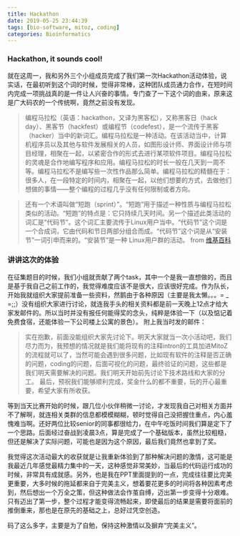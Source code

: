 ```yaml
---
title: Hackathon
date: 2019-05-25 23:44:39
tags: [bio-software, mitoz, coding]
categories: Bioinformatics
---
```


### Hackathon, it sounds cool!
就在这周一，我和另外三个小组成员完成了我们第一次Hackathon活动体验，说实话，在最初听到这个词的时候，觉得非常棒，这种团队成员通力合作，在短时间内完成一项挑战真的是一件让人兴奋的事情。专门查了一下这个词的由来，原来这是广大码农的一个传统啊，竟然之前没有发现。
>编程马拉松（英语：hackathon，又译为黑客松），又称黑客日（hack day）、黑客节（hackfest）或编程节（codefest），是一个流传于黑客（hacker）当中的新词汇。编程马拉松是一种活动。在该活动当中，计算机程序员以及其他与软件发展相关的人员，如图形设计师、界面设计师与项目经理，相聚在一起，以紧密合作的形式去进行某项软件项目。编程马拉松的灵魂是合作地编写程序和应用。编程马拉松的时长一般在几天到一周不等。编程马拉松不是编写些一次性作品那么简单。编程马拉松的精髓在于：很多人，在一段特定的时间内，相聚在一起，以他们想要的方式，去做他们想做的事情——整个编程的过程几乎没有任何限制或者方向。

>还有一个术语叫做“短跑（sprint）”。“短跑”用于描述一种性质与编程马拉松类似的活动。“短跑”的特点是：它只持续几天时间。另一个描述此类活动的词汇是“代码节”。这个词汇主要流传于Linux用户当中。“代码节”这个词是一个合成词，它由代码和节日两部分组合而成。“代码节”这个词是从“安装节”一词引申而来的。“安装节”是一种 Linux用户群的活动。 from [维基百科](https://zh.wikipedia.org/wiki/%E9%BB%91%E5%AE%A2%E6%9D%BE)


### 讲讲这次的体验

在征集题目的时候，我们小组就贡献了两个task，其中一个是我一直想做的，而且是基于我自己之前工作的，我觉得难度应该不是很大，应该很好完成。作为队长，开始我就组织大家提前准备一些资料，然鹅由于各种原因（主要是我太懒。。。= _ =;;）没有组织大家进行讨论，就连我手头的相关资料都是前一天晚上12点才给大家发邮件的。所以当时并没有报任何能得奖的念头，纯粹是体验一下（以及惦记着免费食宿，还能体验一下公司楼上公寓的景色）。
附上我当时发的邮件：
>实在抱歉，前面没能组织大家先讨论下。明天大家就当一次小活动吧，我们尽力而为，我预想的情况就是我们能将现有的注释intron的工具加进MitoZ的流程就可以了，当然可能会遇到很多问题，比如现有软件的注释是否正确的问题，coding的问题，后面可视化的问题，最终验证的问题，这些都是我们明天需要解决的问题。我们明天开始前先讨论下技术路线和大家的分工。
>最后，预祝我们能够顺利完成，奖金什么的都不重要，玩的开心最重要，希望大家有所收获。

等到当天比赛开始的时候，跟几位小伙伴稍微一讨论，才发现我自己对相关方面并不了解啊，就连相关类群的信息都模模糊糊，顿时觉得自己没把握住重点，内心羞愧难当啊。还好两位比较senior的同事都很给力，在中午吃饭时间我们算是定下了一个思路。后面经过奋战到凌晨3点，算是完成了一个基础版本，虽然比较粗糙，但还是解决了实际问题，可能也是因为这个原因，最后我们竟然也拿到了奖。

我觉得这次活动最大的收获就是让我重新体验到了那种解决问题的激情，这可能是我最近几年感觉最精力集中的一天，这种感觉非常美妙，当最后的代码运行成功的时候，非常具有成就感。另外，也是我在PPT里面提到的一点，完成往往要比完美更重要，大多时候的拖延都来自于完美主义，想着要花更多的时间将各种因素考虑到，然后想出一个万全之策，但这种做法会作茧自缚，迈出第一步变得十分艰难。只有迈出了第一步，整个过程才能变得流畅起来，即使最后的结果是需要将面前的推倒重来，那也是在原先的基础之上，总好过凭空创造。

码了这么多字，主要是为了自勉，保持这种激情以及摒弃“完美主义”。

